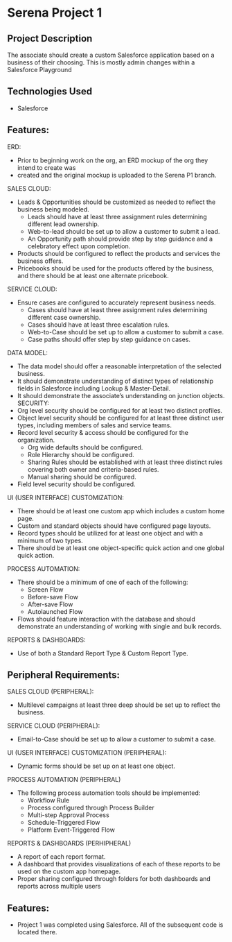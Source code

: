 # Serena Project 1

## Project Description

The associate should create a custom Salesforce application based on a 
business of their choosing. This is mostly admin changes within a Salesforce Playground

## Technologies Used

* Salesforce

## Features:

ERD:
* Prior to beginning work on the org, an ERD mockup of the org they intend to create was 
* created and the original mockup is uploaded to the Serena P1 branch.

SALES CLOUD:
* Leads & Opportunities should be customized as needed to reflect the business 
being modeled.
  * Leads should have at least three assignment rules determining different 
lead ownership.
  * Web-to-lead should be set up to allow a customer to submit a lead.
  * An Opportunity path should provide step by step guidance and a 
celebratory effect upon completion.
* Products should be configured to reflect the products and services the business 
offers.
* Pricebooks should be used for the products offered by the business, and there 
should be at least one alternate pricebook.

SERVICE CLOUD:
* Ensure cases are configured to accurately represent business needs.
  * Cases should have at least three assignment rules determining different 
case ownership.
  * Cases should have at least three escalation rules.
  * Web-to-Case should be set up to allow a customer to submit a case.
  * Case paths should offer step by step guidance on cases.

DATA MODEL:
* The data model should offer a reasonable interpretation of the selected 
business. 
* It should demonstrate understanding of distinct types of relationship fields in 
Salesforce including Lookup & Master-Detail.
* It should demonstrate the associate’s understanding on junction objects.
SECURITY:
* Org level security should be configured for at least two distinct profiles.
* Object level security should be configured for at least three distinct user types, 
including members of sales and service teams.
* Record level security & access should be configured for the organization.
  * Org wide defaults should be configured.
  * Role Hierarchy should be configured.
  * Sharing Rules should be established with at least three distinct rules 
covering both owner and criteria-based rules.
  * Manual sharing should be configured.
* Field level security should be configured.

UI (USER INTERFACE) CUSTOMIZATION:
* There should be at least one custom app which includes a custom home page.
* Custom and standard objects should have configured page layouts.
* Record types should be utilized for at least one object and with a minimum of 
two types.
* There should be at least one object-specific quick action and one global quick
action.

PROCESS AUTOMATION:
* There should be a minimum of one of each of the following:
  * Screen Flow
  * Before-save Flow
  * After-save Flow
  * Autolaunched Flow
* Flows should feature interaction with the database and should demonstrate an 
understanding of working with single and bulk records.

REPORTS & DASHBOARDS:
* Use of both a Standard Report Type & Custom Report Type.

## Peripheral Requirements:

SALES CLOUD (PERIPHERAL):
* Multilevel campaigns at least three deep should be set up to reflect the business.

SERVICE CLOUD (PERIPHERAL):
* Email-to-Case should be set up to allow a customer to submit a case.

UI (USER INTERFACE) CUSTOMIZATION (PERIPHERAL):
* Dynamic forms should be set up on at least one object.

PROCESS AUTOMATION (PERIPHERAL)
* The following process automation tools should be implemented:
  * Workflow Rule
  * Process configured through Process Builder
  * Multi-step Approval Process
  * Schedule-Triggered Flow
  * Platform Event-Triggered Flow

REPORTS & DASHBOARDS (PERHIPHERAL)
* A report of each report format.
* A dashboard that provides visualizations of each of these reports to be used on 
the custom app homepage.
* Proper sharing configured through folders for both dashboards and reports 
across multiple users

## Features:
* Project 1 was completed using Salesforce. All of the subsequent code is located there.
